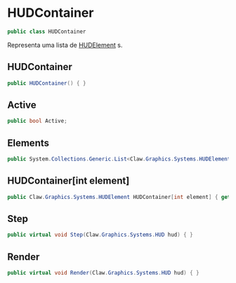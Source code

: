 # HUDContainer
```csharp
public class HUDContainer
```
Representa uma lista de [HUDElement](/API/Claw/Graphics/Systems/HUDElement.md#HUDElement) s.<br />
## HUDContainer
```csharp
public HUDContainer() { }
```
## Active
```csharp
public bool Active;
```
## Elements
```csharp
public System.Collections.Generic.List<Claw.Graphics.Systems.HUDElement> Elements;
```
## HUDContainer[int element]
```csharp
public Claw.Graphics.Systems.HUDElement HUDContainer[int element] { get; } 
```
## Step
```csharp
public virtual void Step(Claw.Graphics.Systems.HUD hud) { }
```
## Render
```csharp
public virtual void Render(Claw.Graphics.Systems.HUD hud) { }
```
